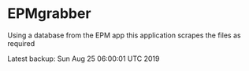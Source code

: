 # EPMgrabber
Using a database from the EPM app this application scrapes the files as required


Latest backup: Sun Aug 25 06:00:01 UTC 2019
